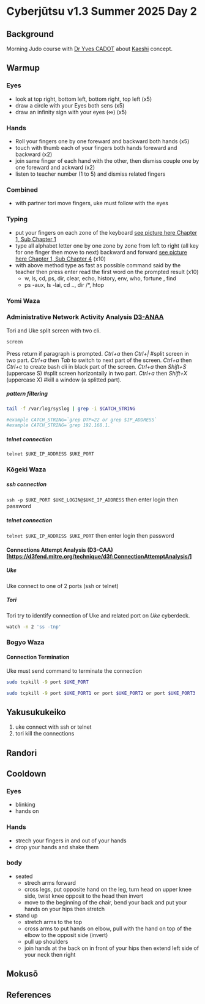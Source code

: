 # Cyberjūtsu v1.3 Summer 2025 Day 2
## Background
Morning Judo course with [Dr Yves CADOT](http://budo2008.nifs-k.ac.jp/en/guest/cadot.html) about [Kaeshi](../../glossary.md#kaeshi) concept.
## Warmup

### Eyes
* look at top right, bottom left, bottom right, top left (x5)
* draw a circle with your Eyes both sens (x5)
* draw an infinity sign with your eyes (∞) (x5)
### Hands
* Roll your fingers one by one foreward and backward both hands (x5)
* touch with thumb each of your fingers both hands foreward and backward (x2)
* join same finger of each hand with the other, then dismiss couple one by one foreward and ackward (x2)
* listen to teacher number (1 to 5) and dismiss related fingers
### Combined 
* with partner tori move fingers, uke must follow with the eyes

### Typing
* put your fingers on each zone of the keyboard [see picture here Chapter 1, Sub Chapter 1](https://www.wikihow.com/Type#Learning-to-Type)
* type all alphabet letter one by one zone by zone from left to right (all key for one finger then move to next) backward and forward [see picture here Chapter 1, Sub Chapter 4](https://www.wikihow.com/Type#Learning-to-Type) (x10)
* with above method type as fast as possible command said by the teacher then press enter read the first word on the prompted result (x10)
  * w, ls, cd, ps, dir, clear, echo, history, env, who, fortune , find 
  * ps -aux, ls -lai, cd .., dir /*, htop

### Yomi Waza

###  Administrative Network Activity Analysis [D3-ANAA](https://d3fend.mitre.org/technique/d3f:AdministrativeNetworkActivityAnalysis/)
Tori and Uke split screen with two cli.
```bash
screen
```
Press return if paragraph is prompted.
*Ctrl+a* then *Ctrl+|* #split screen in two part.
*Ctrl+a* then *Tab* to switch to next part of the screen.
*Ctrl+a* then *Ctrl+c* to create bash cli in black part of the screen.
*Ctrl+a* then *Shift+S* (uppercase S) #split screen horizontally in two part.
*Ctrl+a* then *Shift+X* (uppercase X) #kill a window (a splitted part).

##### pattern filtering
```bash
tail -f /var/log/syslog | grep -i $CATCH_STRING

#example CATCH_STRING=`grep DTP=22 or grep $IP_ADDRESS`
#example CATCH_STRING=`grep 192.168.1.`
```

##### telnet connection
```telnet $UKE_IP_ADDRESS $UKE_PORT```

### Kōgeki Waza
##### ssh connection
```ssh -p $UKE_PORT $UKE_LOGIN@$UKE_IP_ADDRESS```
then enter login then password
##### telnet connection
```telnet $UKE_IP_ADDRESS $UKE_PORT```
then enter login then password

#### Connections Attempt Analysis (D3-CAA)[https://d3fend.mitre.org/technique/d3f:ConnectionAttemptAnalysis/]

##### Uke
Uke connect to one of 2 ports (ssh or telnet)

##### Tori
Tori try to identify connection of Uke and related port on *Uke* cyberdeck.

```bash
watch -n 2 'ss -tnp'
```
### Bogyo Waza

#### Connection Termination
Uke must send command to terminate the connection
```bash
sudo tcpkill -9 port $UKE_PORT
```
```bash
sudo tcpkill -9 port $UKE_PORT1 or port $UKE_PORT2 or port $UKE_PORT3
```

## Yakusukukeiko
1. uke connect with ssh or telnet
2. tori kill the connections


## Randori

## Cooldown

### Eyes
* blinking
* hands on
### Hands
* strech your fingers in and out of your hands 
* drop your hands and shake them
### body
* seated
  * strech arms forward
  * cross legs, put opposite hand on the leg, turn head on upper knee side, twist knee opposit to the head then invert
  * move to the beginning of the chair, bend your back and put your hands on your hips then stretch
* stand up
  * stretch arms to the top
  * cross arms to put hands on elbow, pull with the hand on top of the elbow to the opposit side (invert)
  * pull up shoulders
  * join hands at the back on in front of your hips then extend left side of your neck then right
## Mokusō


## References

